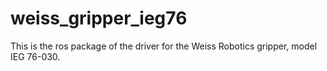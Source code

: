 # weiss_gripper_ieg76
This is the ros package of the driver for the Weiss Robotics gripper, model IEG 76-030.
